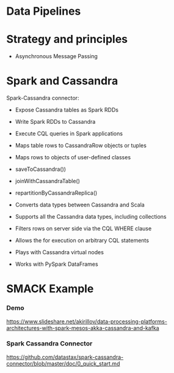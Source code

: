 Data Pipelines
===

# Strategy and principles

* Asynchronous Message Passing

# Spark and Cassandra

Spark-Cassandra connector:
* Expose Cassandra tables as Spark RDDs
* Write Spark RDDs to Cassandra
* Execute CQL queries in Spark applications

* Maps table rows to CassandraRow objects or tuples
* Maps rows to objects of user-defined classes
* saveToCassandra())
* joinWithCassandraTable()
* repartitionByCassandraReplica()
* Converts data types between Cassandra and Scala
* Supports all the Cassandra data types, including collections
* Filters rows on server side via the CQL WHERE clause
* Allows the for execution on arbitrary CQL statements
* Plays with Cassandra virtual nodes
* Works with PySpark DataFrames

# SMACK Example

### Demo
https://www.slideshare.net/akirillov/data-processing-platforms-architectures-with-spark-mesos-akka-cassandra-and-kafka

### Spark Cassandra Connector
https://github.com/datastax/spark-cassandra-connector/blob/master/doc/0_quick_start.md
